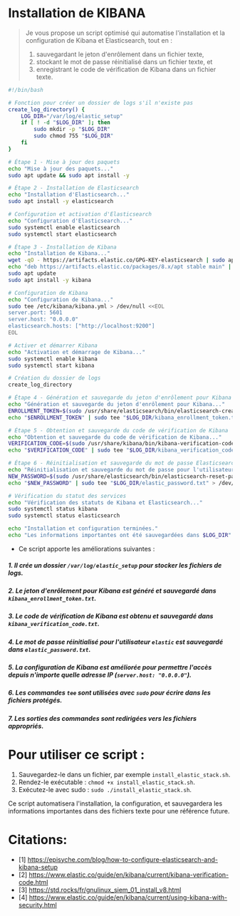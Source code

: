 
# Installation de KIBANA

> Je vous propose un script optimisé qui automatise l'installation et la configuration de Kibana et Elasticsearch, tout en :
>
> 1) sauvegardant le jeton d'enrôlement dans un fichier texte,
> 2) stockant le mot de passe réinitialisé dans un fichier texte, et
> 3) enregistrant le code de vérification de Kibana dans un fichier texte.

```bash
#!/bin/bash

# Fonction pour créer un dossier de logs s'il n'existe pas
create_log_directory() {
    LOG_DIR="/var/log/elastic_setup"
    if [ ! -d "$LOG_DIR" ]; then
        sudo mkdir -p "$LOG_DIR"
        sudo chmod 755 "$LOG_DIR"
    fi
}

# Étape 1 - Mise à jour des paquets
echo "Mise à jour des paquets..."
sudo apt update && sudo apt install -y

# Étape 2 - Installation de Elasticsearch
echo "Installation d'Elasticsearch..."
sudo apt install -y elasticsearch

# Configuration et activation d'Elasticsearch
echo "Configuration d'Elasticsearch..."
sudo systemctl enable elasticsearch
sudo systemctl start elasticsearch

# Étape 3 - Installation de Kibana
echo "Installation de Kibana..."
wget -qO - https://artifacts.elastic.co/GPG-KEY-elasticsearch | sudo apt-key add -
echo "deb https://artifacts.elastic.co/packages/8.x/apt stable main" | sudo tee -a /etc/apt/sources.list.d/elastic-8.x.list
sudo apt update
sudo apt install -y kibana

# Configuration de Kibana
echo "Configuration de Kibana..."
sudo tee /etc/kibana/kibana.yml > /dev/null <<EOL
server.port: 5601
server.host: "0.0.0.0"
elasticsearch.hosts: ["http://localhost:9200"]
EOL

# Activer et démarrer Kibana
echo "Activation et démarrage de Kibana..."
sudo systemctl enable kibana
sudo systemctl start kibana

# Création du dossier de logs
create_log_directory

# Étape 4 - Génération et sauvegarde du jeton d'enrôlement pour Kibana
echo "Génération et sauvegarde du jeton d'enrôlement pour Kibana..."
ENROLLMENT_TOKEN=$(sudo /usr/share/elasticsearch/bin/elasticsearch-create-enrollment-token -s kibana)
echo "$ENROLLMENT_TOKEN" | sudo tee "$LOG_DIR/kibana_enrollment_token.txt" > /dev/null

# Étape 5 - Obtention et sauvegarde du code de vérification de Kibana
echo "Obtention et sauvegarde du code de vérification de Kibana..."
VERIFICATION_CODE=$(sudo /usr/share/kibana/bin/kibana-verification-code)
echo "$VERIFICATION_CODE" | sudo tee "$LOG_DIR/kibana_verification_code.txt" > /dev/null

# Étape 6 - Réinitialisation et sauvegarde du mot de passe Elasticsearch
echo "Réinitialisation et sauvegarde du mot de passe pour l'utilisateur elastic..."
NEW_PASSWORD=$(sudo /usr/share/elasticsearch/bin/elasticsearch-reset-password -u elastic -b)
echo "$NEW_PASSWORD" | sudo tee "$LOG_DIR/elastic_password.txt" > /dev/null

# Vérification du statut des services
echo "Vérification des statuts de Kibana et Elasticsearch..."
sudo systemctl status kibana
sudo systemctl status elasticsearch

echo "Installation et configuration terminées."
echo "Les informations importantes ont été sauvegardées dans $LOG_DIR"
```

- Ce script apporte les améliorations suivantes :

##### 1. Il crée un dossier `/var/log/elastic_setup` pour stocker les fichiers de logs.
##### 2. Le jeton d'enrôlement pour Kibana est généré et sauvegardé dans `kibana_enrollment_token.txt`.
##### 3. Le code de vérification de Kibana est obtenu et sauvegardé dans `kibana_verification_code.txt`.
##### 4. Le mot de passe réinitialisé pour l'utilisateur `elastic` est sauvegardé dans `elastic_password.txt`.
##### 5. La configuration de Kibana est améliorée pour permettre l'accès depuis n'importe quelle adresse IP (`server.host: "0.0.0.0"`).
##### 6. Les commandes `tee` sont utilisées avec `sudo` pour écrire dans les fichiers protégés.
##### 7. Les sorties des commandes sont redirigées vers les fichiers appropriés.

# Pour utiliser ce script :

1. Sauvegardez-le dans un fichier, par exemple `install_elastic_stack.sh`.
2. Rendez-le exécutable : `chmod +x install_elastic_stack.sh`.
3. Exécutez-le avec sudo : `sudo ./install_elastic_stack.sh`.

Ce script automatisera l'installation, la configuration, et sauvegardera les informations importantes dans des fichiers texte pour une référence future.

# Citations:

- [1] https://episyche.com/blog/how-to-configure-elasticsearch-and-kibana-setup
- [2] https://www.elastic.co/guide/en/kibana/current/kibana-verification-code.html
- [3] https://std.rocks/fr/gnulinux_siem_01_install_v8.html
- [4] https://www.elastic.co/guide/en/kibana/current/using-kibana-with-security.html
